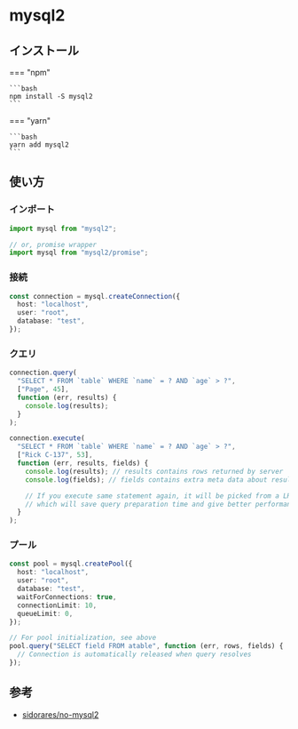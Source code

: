 # mysql2

## インストール

=== "npm"

    ```bash
    npm install -S mysql2
    ```

=== "yarn"

    ```bash
    yarn add mysql2
    ```

## 使い方

### インポート

```ts
import mysql from "mysql2";

// or, promise wrapper
import mysql from "mysql2/promise";
```

### 接続

```ts
const connection = mysql.createConnection({
  host: "localhost",
  user: "root",
  database: "test",
});
```

### クエリ

```ts
connection.query(
  "SELECT * FROM `table` WHERE `name` = ? AND `age` > ?",
  ["Page", 45],
  function (err, results) {
    console.log(results);
  }
);
```

```ts
connection.execute(
  "SELECT * FROM `table` WHERE `name` = ? AND `age` > ?",
  ["Rick C-137", 53],
  function (err, results, fields) {
    console.log(results); // results contains rows returned by server
    console.log(fields); // fields contains extra meta data about results, if available

    // If you execute same statement again, it will be picked from a LRU cache
    // which will save query preparation time and give better performance
  }
);
```

### プール

```ts
const pool = mysql.createPool({
  host: "localhost",
  user: "root",
  database: "test",
  waitForConnections: true,
  connectionLimit: 10,
  queueLimit: 0,
});
```

```ts
// For pool initialization, see above
pool.query("SELECT field FROM atable", function (err, rows, fields) {
  // Connection is automatically released when query resolves
});
```

## 参考

- [sidorares/no-mysql2](https://github.com/sidorares/node-mysql2)
